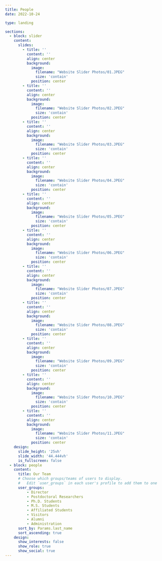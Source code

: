 ```yaml
---
title: People
date: 2022-10-24

type: landing

sections:
  - block: slider
    content:
      slides:
        - title: ''
          content: ''
          align: center
          background:
            image:
              filename: "Website Slider Photos/01.JPEG"
              size: 'contain'
            position: center
        - title: ''
          content: ''
          align: center
          background:
            image:
              filename: "Website Slider Photos/02.JPEG"
              size: 'contain'
            position: center
        - title: ''
          content: ''
          align: center
          background:
            image:
              filename: "Website Slider Photos/03.JPEG"
              size: 'contain'
            position: center
        - title: ''
          content: ''
          align: center
          background:
            image:
              filename: "Website Slider Photos/04.JPEG"
              size: 'contain'
            position: center
        - title: ''
          content: ''
          align: center
          background:
            image:
              filename: "Website Slider Photos/05.JPEG"
              size: 'contain'
            position: center
        - title: ''
          content: ''
          align: center
          background:
            image:
              filename: "Website Slider Photos/06.JPEG"
              size: 'contain'
            position: center
        - title: ''
          content: ''
          align: center
          background:
            image:
              filename: "Website Slider Photos/07.JPEG"
              size: 'contain'
            position: center
        - title: ''
          content: ''
          align: center
          background:
            image:
              filename: "Website Slider Photos/08.JPEG"
              size: 'contain'
            position: center
        - title: ''
          content: ''
          align: center
          background:
            image:
              filename: "Website Slider Photos/09.JPEG"
              size: 'contain'
            position: center
        - title: ''
          content: ''
          align: center
          background:
            image:
              filename: "Website Slider Photos/10.JPEG"
              size: 'contain'
            position: center
        - title: ''
          content: ''
          align: center
          background:
            image:
              filename: "Website Slider Photos/11.JPEG"
              size: 'contain'
            position: center
    design:
      slide_height: '25vh'
      slide_width: '44.444vh'
      is_fullscreen: false
  - block: people
    content:
      title: Our Team
      # Choose which groups/teams of users to display.
      #   Edit `user_groups` in each user's profile to add them to one or more of these groups.
      user_groups:
          - Director
          - Postdoctoral Researchers
          - Ph.D. Students
          - M.S. Students
          - Affiliated Students
          - Visitors
          - Alumni
          - Administration
      sort_by: Params.last_name
      sort_ascending: true
    design:
      show_interests: false
      show_role: true
      show_social: true
---
```

